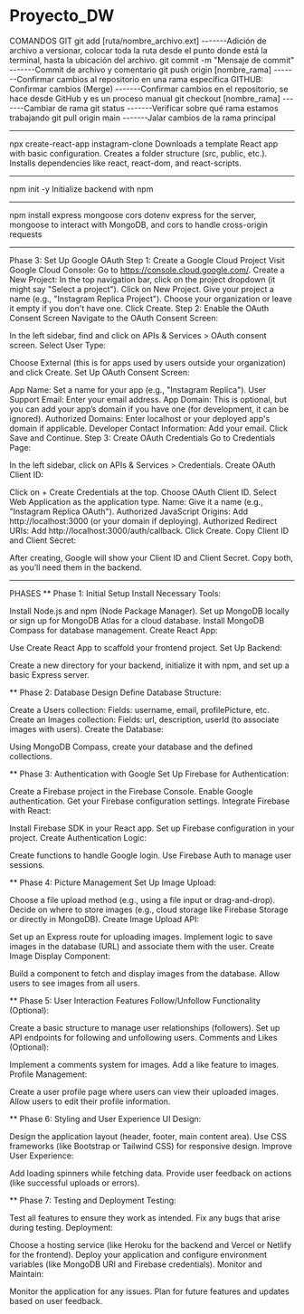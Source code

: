 # Proyecto_DW

COMANDOS GIT
git add [ruta/nombre_archivo.ext]  -------Adición de archivo a versionar, colocar toda la ruta desde el punto donde está la terminal, hasta la ubicación del archivo.
git commit -m "Mensaje de commit"  -------Commit de archivo y comentario
git push origin [nombre_rama]      -------Confirmar cambios al repositorio en una rama específica
GITHUB: Confirmar cambios (Merge)  -------Confirmar cambios en el repositorio, se hace desde GitHub y es un proceso manual
git checkout [nombre_rama]         -------Cambiar de rama
git status                         -------Verificar sobre qué rama estamos trabajando
git pull origin main               -------Jalar cambios de la rama principal

********************************************
npx create-react-app instagram-clone
Downloads a template React app with basic configuration.
Creates a folder structure (src, public, etc.).
Installs dependencies like react, react-dom, and react-scripts.

********************************************
npm init -y
Initialize backend with npm

********************************************
npm install express mongoose cors dotenv
express for the server, mongoose to interact with MongoDB, and cors to handle cross-origin requests

********************************************
Phase 3: Set Up Google OAuth
Step 1: Create a Google Cloud Project
Visit Google Cloud Console:
Go to https://console.cloud.google.com/.
Create a New Project:
In the top navigation bar, click on the project dropdown (it might say "Select a project").
Click on New Project.
Give your project a name (e.g., "Instagram Replica Project").
Choose your organization or leave it empty if you don't have one.
Click Create.
Step 2: Enable the OAuth Consent Screen
Navigate to the OAuth Consent Screen:

In the left sidebar, find and click on APIs & Services > OAuth consent screen.
Select User Type:

Choose External (this is for apps used by users outside your organization) and click Create.
Set Up OAuth Consent Screen:

App Name: Set a name for your app (e.g., "Instagram Replica").
User Support Email: Enter your email address.
App Domain: This is optional, but you can add your app’s domain if you have one (for development, it can be ignored).
Authorized Domains: Enter localhost or your deployed app's domain if applicable.
Developer Contact Information: Add your email.
Click Save and Continue.
Step 3: Create OAuth Credentials
Go to Credentials Page:

In the left sidebar, click on APIs & Services > Credentials.
Create OAuth Client ID:

Click on + Create Credentials at the top.
Choose OAuth Client ID.
Select Web Application as the application type.
Name: Give it a name (e.g., "Instagram Replica OAuth").
Authorized JavaScript Origins: Add http://localhost:3000 (or your domain if deploying).
Authorized Redirect URIs: Add http://localhost:3000/auth/callback.
Click Create.
Copy Client ID and Client Secret:

After creating, Google will show your Client ID and Client Secret. Copy both, as you’ll need them in the backend.

********************************************
PHASES
**
Phase 1: Initial Setup
Install Necessary Tools:

Install Node.js and npm (Node Package Manager).
Set up MongoDB locally or sign up for MongoDB Atlas for a cloud database.
Install MongoDB Compass for database management.
Create React App:

Use Create React App to scaffold your frontend project.
Set Up Backend:

Create a new directory for your backend, initialize it with npm, and set up a basic Express server.

**
Phase 2: Database Design
Define Database Structure:

Create a Users collection:
Fields: username, email, profilePicture, etc.
Create an Images collection:
Fields: url, description, userId (to associate images with users).
Create the Database:

Using MongoDB Compass, create your database and the defined collections.

**
Phase 3: Authentication with Google
Set Up Firebase for Authentication:

Create a Firebase project in the Firebase Console.
Enable Google authentication.
Get your Firebase configuration settings.
Integrate Firebase with React:

Install Firebase SDK in your React app.
Set up Firebase configuration in your project.
Create Authentication Logic:

Create functions to handle Google login.
Use Firebase Auth to manage user sessions.

**
Phase 4: Picture Management
Set Up Image Upload:

Choose a file upload method (e.g., using a file input or drag-and-drop).
Decide on where to store images (e.g., cloud storage like Firebase Storage or directly in MongoDB).
Create Image Upload API:

Set up an Express route for uploading images.
Implement logic to save images in the database (URL) and associate them with the user.
Create Image Display Component:

Build a component to fetch and display images from the database.
Allow users to see images from all users.

**
Phase 5: User Interaction Features
Follow/Unfollow Functionality (Optional):

Create a basic structure to manage user relationships (followers).
Set up API endpoints for following and unfollowing users.
Comments and Likes (Optional):

Implement a comments system for images.
Add a like feature to images.
Profile Management:

Create a user profile page where users can view their uploaded images.
Allow users to edit their profile information.

**
Phase 6: Styling and User Experience
UI Design:

Design the application layout (header, footer, main content area).
Use CSS frameworks (like Bootstrap or Tailwind CSS) for responsive design.
Improve User Experience:

Add loading spinners while fetching data.
Provide user feedback on actions (like successful uploads or errors).

**
Phase 7: Testing and Deployment
Testing:

Test all features to ensure they work as intended.
Fix any bugs that arise during testing.
Deployment:

Choose a hosting service (like Heroku for the backend and Vercel or Netlify for the frontend).
Deploy your application and configure environment variables (like MongoDB URI and Firebase credentials).
Monitor and Maintain:

Monitor the application for any issues.
Plan for future features and updates based on user feedback.
